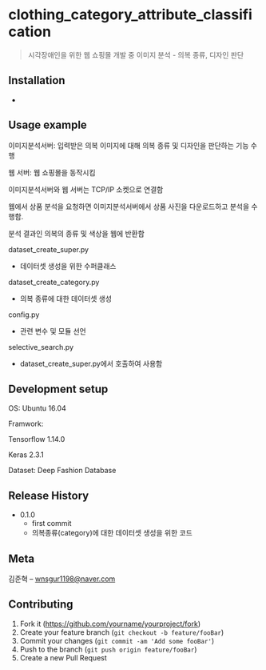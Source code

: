 # clothing_category_attribute_classification
> 시각장애인을 위한 웹 쇼핑몰 개발 중 이미지 분석 - 의복 종류, 디자인 판단

## Installation

-

## Usage example

이미지분석서버: 입력받은 의복 이미지에 대해 의복 종류 및 디자인을 판단하는 기능 수행

웹 서버: 웹 쇼핑몰을 동작시킴

이미지분석서버와 웹 서버는 TCP/IP 소켓으로 연결함

웹에서 상품 분석을 요청하면 이미지분석서버에서 상품 사진을 다운로드하고 분석을 수행함. 

분석 결과인 의복의 종류 및 색상을 웹에 반환함

dataset_create_super.py

- 데이터셋 생성을 위한 수퍼클래스

dataset_create_category.py

- 의복 종류에 대한 데이터셋 생성

config.py

- 관련 변수 및 모듈 선언

selective_search.py

- dataset_create_super.py에서 호출하여 사용함

## Development setup

OS: Ubuntu 16.04

Framwork: 

Tensorflow 1.14.0

Keras 2.3.1

Dataset: Deep Fashion Database

## Release History

* 0.1.0
    * first commit
    * 의복종류(category)에 대한 데이터셋 생성을 위한 코드

## Meta

김준혁 – wnsgur1198@naver.com

## Contributing

1. Fork it (<https://github.com/yourname/yourproject/fork>)
2. Create your feature branch (`git checkout -b feature/fooBar`)
3. Commit your changes (`git commit -am 'Add some fooBar'`)
4. Push to the branch (`git push origin feature/fooBar`)
5. Create a new Pull Request

<!-- Markdown link & img dfn's -->
